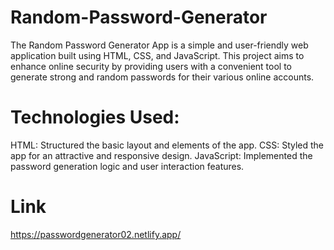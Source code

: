 # Random-Password-Generator
The Random Password Generator App is a simple and user-friendly web application built using HTML, CSS, and JavaScript. This project aims to enhance online security by providing users with a convenient tool to generate strong and random passwords for their various online accounts.

# Technologies Used:
HTML: Structured the basic layout and elements of the app.
CSS: Styled the app for an attractive and responsive design.
JavaScript: Implemented the password generation logic and user interaction features.

# Link
https://passwordgenerator02.netlify.app/
